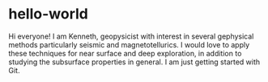 # hello-world
Hi everyone!
I am Kenneth,  geopysicist with interest in several gephysical methods particularly seismic and magnetotellurics.
I would love to apply these techniques for near surface and deep exploration, in addition to studying the subsurface properties in general.
I am just getting started with Git.
